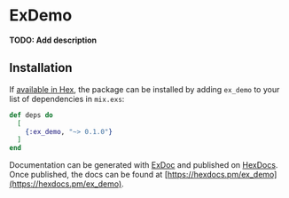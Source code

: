 # ExDemo

**TODO: Add description**

## Installation

If [available in Hex](https://hex.pm/docs/publish), the package can be installed
by adding `ex_demo` to your list of dependencies in `mix.exs`:

```elixir
def deps do
  [
    {:ex_demo, "~> 0.1.0"}
  ]
end
```

Documentation can be generated with [ExDoc](https://github.com/elixir-lang/ex_doc)
and published on [HexDocs](https://hexdocs.pm). Once published, the docs can
be found at [https://hexdocs.pm/ex_demo](https://hexdocs.pm/ex_demo).

